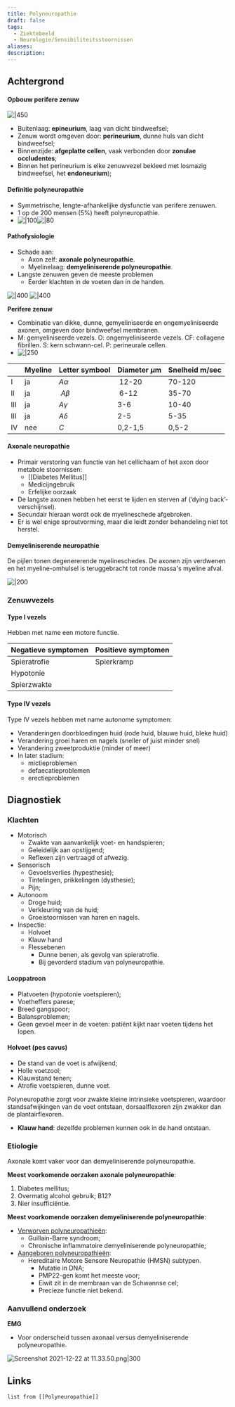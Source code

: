 ```yaml
---
title: Polyneuropathie
draft: false
tags:
  - Ziektebeeld
  - Neurologie/Sensibiliteitsstoornissen
aliases: 
description:
---
```



## Achtergrond

#### Opbouw perifere zenuw
![|450](https://i.imgur.com/DoqCbBe.png)

- Buitenlaag: **epineurium**, laag van dicht bindweefsel;
- Zenuw wordt omgeven door: **perineurium**, dunne huls van dicht bindweefsel;
- Binnenzijde: **afgeplatte cellen**, vaak verbonden door **zonulae occludentes**;
- Binnen het perineurium is elke zenuwvezel bekleed met losmazig bindweefsel, het **endoneurium**);


#### Definitie polyneuropathie
- Symmetrische, lengte-afhankelijke dysfunctie van perifere zenuwen.  
- 1 op de 200 mensen (5%) heeft polyneuropathie. 
- ![|100](https://i.imgur.com/nogFbM7.png)![|80](https://i.imgur.com/6Ciht40.png)
#### Pathofysiologie
- Schade aan:
	- Axon zelf: **axonale polyneuropathie**.
	- Myelinelaag: **demyeliniserende polyneuropathie**.
- Langste zenuwen geven de meeste problemen 
	- Eerder klachten in de voeten dan in de handen. 

![|400](https://i.imgur.com/qBCrUE4.png)
![|400](https://i.imgur.com/pX8y3H0.png)


**Perifere zenuw**
- Combinatie van dikke, dunne, gemyeliniseerde en ongemyeliniseerde axonen, omgeven door bindweefsel membranen. 
- M: gemyeliniseerde vezels. O: ongemyeliniseerde vezels. CF: collagene fibrillen. S: kern schwann-cel. P: perineurale cellen. 
- ![|250](https://i.imgur.com/rd2LSoW.png)

|      | Myeline| Letter symbool| Diameter $\mu$m | Snelheid m/sec |
|:-----|:-----|:-----|:-----|:-----|
| I | ja | $A\alpha$ |  12-20 | 70-120 |
| II | ja |  $A \beta$ |  6-12 | 35-70 |
| III | ja |  $A \gamma$     | 3-6      |  10-40    |
| III     | ja     | $A \delta$     | 2-5     | 5-35     |
| IV     | nee     |   $C$   | 0,2-1,5     | 0,5-2     |

#### Axonale neuropathie
- Primair verstoring van functie van het cellichaam of het axon door metabole stoornissen:
	- [[Diabetes Mellitus]]
	- Medicijngebruik
	- Erfelijke oorzaak
- De langste axonen hebben het eerst te lijden en sterven af (‘dying back’-verschijnsel).
- Secundair hieraan wordt ook de myelineschede afgebroken. 
- Er is wel enige sproutvorming, maar die leidt zonder behandeling niet tot herstel.


#### Demyeliniserende neuropathie

De pijlen tonen degenererende myelineschedes. De axonen zijn verdwenen en het myeline-omhulsel is teruggebracht tot ronde massa's myeline afval. 

![|200](https://i.imgur.com/rxcQFMQ.png)




### Zenuwvezels

#### Type I vezels

Hebben met name een motore functie.

| Negatieve symptomen| Positieve symptomen      |
|:-----|:-----|
| Spieratrofie | Spierkramp |
| Hypotonie |      |
| Spierzwakte |      |

#### Type IV vezels
Type IV vezels hebben met name autonome symptomen: 
* Veranderingen doorbloedingen huid (rode huid, blauwe huid, bleke huid)
* Verandering groei haren en nagels (sneller of juist minder snel)
* Verandering zweetproduktie (minder of meer)
* In later stadium:
	* mictieproblemen
	* defaecatieproblemen
	* erectieproblemen



## Diagnostiek

### Klachten
- Motorisch
	- Zwakte van aanvankelijk voet- en handspieren;
	- Geleidelijk aan opstijgend;
	- Reflexen zijn vertraagd of afwezig. 
- Sensorisch
	- Gevoelsverlies (hypesthesie);
	- Tintelingen, prikkelingen (dysthesie);
	- Pijn;
- Autonoom
	- Droge huid;
	- Verkleuring van de huid;
	- Groeistoornissen van haren en nagels.
- Inspectie:
	- Holvoet 
	- Klauw hand
	- Flessebenen
		- Dunne benen, als gevolg van spieratrofie.
		- Bij gevorderd stadium van polyneuropathie.

#### Looppatroon
- Platvoeten (hypotonie voetspieren);
- Voetheffers parese;
- Breed gangspoor;
- Balansproblemen;
- Geen gevoel meer in de voeten: patiënt kijkt naar voeten tijdens het lopen. 

#### Holvoet (pes cavus)
- De stand van de voet is afwijkend;
- Holle voetzool;
- Klauwstand tenen;
- Atrofie voetspieren, dunne voet. 

Polyneuropathie zorgt voor zwakte kleine intrinsieke voetspieren, waardoor standsafwijkingen van de voet ontstaan, dorsaalflexoren zijn zwakker dan de plantairflexoren. 

- **Klauw hand**: dezelfde problemen kunnen ook in de hand ontstaan. 

### Etiologie
Axonale komt vaker voor dan demyeliniserende polyneuropathie. 

**Meest voorkomende oorzaken axonale polyneuropathie**:
1. Diabetes mellitus;
2. Overmatig alcohol gebruik; B12?
3. Nier insufficiëntie.

**Meest voorkomende oorzaken demyeliniserende polyneuropathie**:
- <u>Verworven polyneuropathieën</u>:
	- Guillain-Barre syndroom;
	- Chronische inflammatoire demyeliniserende polyneuropathie;
- <u>Aangeboren polyneuropathieën</u>:
	- Hereditaire Motore Sensore Neuropathie (HMSN) subtypen.
		- Mutatie in DNA;
		- PMP22-gen komt het meeste voor;
		- Eiwit zit in de membraan van de Schwannse cel;
		- Precieze functie niet bekend.

### Aanvullend onderzoek

**EMG**
- Voor onderscheid tussen axonaal versus demyeliniserende polyneuropathie.

![Screenshot 2021-12-22 at 11.33.50.png|300](Screenshot_2021-12-22_at_11.33.50.png)







## Links
```dataview
list from [[Polyneuropathie]]

```